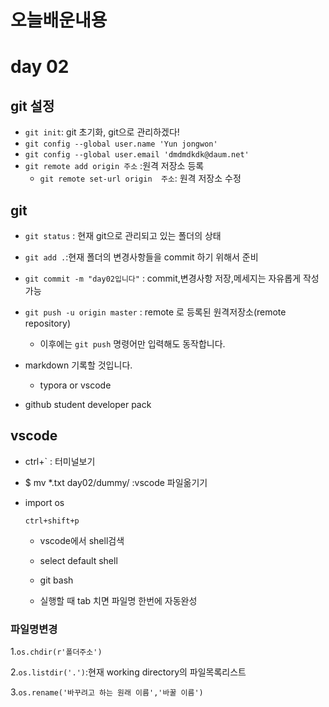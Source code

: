 # 오늘배운내용

# day 02

## git 설정

* `git init`: git 초기화, git으로 관리하겠다!
* `git config --global user.name 'Yun jongwon'`
* `git config --global user.email 'dmdmdkdk@daum.net'`
* `git remote add origin 주소` :원격 저장소 등록
  * `git remote set-url origin  주소`: 원격 저장소 수정

## git

* `git status` : 현재 git으로 관리되고 있는 폴더의 상태
* `git add .`:현재 폴더의 변경사항들을  commit  하기 위해서 준비
* `git commit -m "day02입니다"` : commit,변경사항 저장,메세지는 자유롭게 작성가능
* `git push -u origin master` : remote 로 등록된 원격저장소(remote repository)
  * 이후에는 `git push` 명령어만 입력해도 동작합니다.



* markdown 기록할 것입니다.
  * typora or vscode

* github student developer pack



## vscode

* ctrl+` : 터미널보기

* $ mv *.txt day02/dummy/  :vscode 파일옮기기

* import os



  ```
  ctrl+shift+p
  ```

  - vscode에서 shell검색

  - select default shell

  - git bash

  - 실행할 때 tab 치면 파일명 한번에 자동완성




### 파일명변경

1.`os.chdir(r'폴더주소')`

2.`os.listdir('.')`:현재 working directory의 파일목록리스트

3.`os.rename('바꾸려고 하는 원래 이름','바꿀 이름')`











